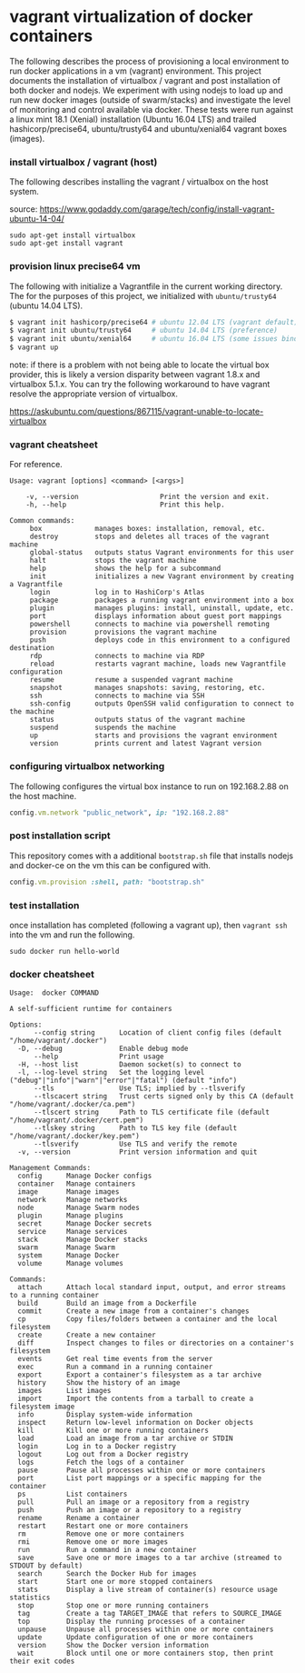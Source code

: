 # vagrant virtualization of docker containers

The following describes the process of provisioning a local environment to run docker applications in a vm (vagrant) environment. This project documents the installation of virtualbox / vagrant and post installation of both docker and nodejs. We experiment with using nodejs to load up and run new docker images (outside of swarm/stacks) and investigate the level of monitoring and control available via docker. These tests were run against a linux mint 18.1 (Xenial) installation (Ubuntu 16.04 LTS) and trailed hashicorp/precise64, ubuntu/trusty64 and ubuntu/xenial64 vagrant boxes (images).

### install virtualbox / vagrant (host)

The following describes installing the vagrant / virtualbox on the host system. 

source: https://www.godaddy.com/garage/tech/config/install-vagrant-ubuntu-14-04/

```
sudo apt-get install virtualbox
sudo apt-get install vagrant
```

### provision linux precise64 vm

The following with initialize a Vagrantfile in the current working directory. The for the purposes of this project,
we initialized with ```ubuntu/trusty64``` (ubuntu 14.04 LTS).

```bash
$ vagrant init hashicorp/precise64 # ubuntu 12.04 LTS (vagrant default)
$ vagrant init ubuntu/trusty64     # ubuntu 14.04 LTS (preference)
$ vagrant init ubuntu/xenial64     # ubuntu 16.04 LTS (some issues binding to ioctl)
$ vagrant up
```

note: if there is a problem with not being able to locate the virtual box provider, this is likely a version disparity between vagrant 1.8.x and virtualbox 5.1.x. You can try the following workaround to have vagrant resolve the appropriate version of virtualbox.

https://askubuntu.com/questions/867115/vagrant-unable-to-locate-virtualbox 

### vagrant cheatsheet

For reference.
```
Usage: vagrant [options] <command> [<args>]

    -v, --version                    Print the version and exit.
    -h, --help                       Print this help.

Common commands:
     box             manages boxes: installation, removal, etc.
     destroy         stops and deletes all traces of the vagrant machine
     global-status   outputs status Vagrant environments for this user
     halt            stops the vagrant machine
     help            shows the help for a subcommand
     init            initializes a new Vagrant environment by creating a Vagrantfile
     login           log in to HashiCorp's Atlas
     package         packages a running vagrant environment into a box
     plugin          manages plugins: install, uninstall, update, etc.
     port            displays information about guest port mappings
     powershell      connects to machine via powershell remoting
     provision       provisions the vagrant machine
     push            deploys code in this environment to a configured destination
     rdp             connects to machine via RDP
     reload          restarts vagrant machine, loads new Vagrantfile configuration
     resume          resume a suspended vagrant machine
     snapshot        manages snapshots: saving, restoring, etc.
     ssh             connects to machine via SSH
     ssh-config      outputs OpenSSH valid configuration to connect to the machine
     status          outputs status of the vagrant machine
     suspend         suspends the machine
     up              starts and provisions the vagrant environment
     version         prints current and latest Vagrant version
```

### configuring virtualbox networking

The following configures the virtual box instance to run on 192.168.2.88 on the host machine.

```ruby
config.vm.network "public_network", ip: "192.168.2.88"
```

### post installation script

This repository comes with a additional ```bootstrap.sh``` file that installs nodejs and 
docker-ce on the vm this can be configured with.

```ruby
config.vm.provision :shell, path: "bootstrap.sh"
```

### test installation

once installation has completed (following a vagrant up), then ```vagrant ssh``` into the vm and run the following.

```
sudo docker run hello-world
```

### docker cheatsheet

```
Usage:  docker COMMAND

A self-sufficient runtime for containers

Options:
      --config string      Location of client config files (default "/home/vagrant/.docker")
  -D, --debug              Enable debug mode
      --help               Print usage
  -H, --host list          Daemon socket(s) to connect to
  -l, --log-level string   Set the logging level ("debug"|"info"|"warn"|"error"|"fatal") (default "info")
      --tls                Use TLS; implied by --tlsverify
      --tlscacert string   Trust certs signed only by this CA (default "/home/vagrant/.docker/ca.pem")
      --tlscert string     Path to TLS certificate file (default "/home/vagrant/.docker/cert.pem")
      --tlskey string      Path to TLS key file (default "/home/vagrant/.docker/key.pem")
      --tlsverify          Use TLS and verify the remote
  -v, --version            Print version information and quit

Management Commands:
  config      Manage Docker configs
  container   Manage containers
  image       Manage images
  network     Manage networks
  node        Manage Swarm nodes
  plugin      Manage plugins
  secret      Manage Docker secrets
  service     Manage services
  stack       Manage Docker stacks
  swarm       Manage Swarm
  system      Manage Docker
  volume      Manage volumes

Commands:
  attach      Attach local standard input, output, and error streams to a running container
  build       Build an image from a Dockerfile
  commit      Create a new image from a container's changes
  cp          Copy files/folders between a container and the local filesystem
  create      Create a new container
  diff        Inspect changes to files or directories on a container's filesystem
  events      Get real time events from the server
  exec        Run a command in a running container
  export      Export a container's filesystem as a tar archive
  history     Show the history of an image
  images      List images
  import      Import the contents from a tarball to create a filesystem image
  info        Display system-wide information
  inspect     Return low-level information on Docker objects
  kill        Kill one or more running containers
  load        Load an image from a tar archive or STDIN
  login       Log in to a Docker registry
  logout      Log out from a Docker registry
  logs        Fetch the logs of a container
  pause       Pause all processes within one or more containers
  port        List port mappings or a specific mapping for the container
  ps          List containers
  pull        Pull an image or a repository from a registry
  push        Push an image or a repository to a registry
  rename      Rename a container
  restart     Restart one or more containers
  rm          Remove one or more containers
  rmi         Remove one or more images
  run         Run a command in a new container
  save        Save one or more images to a tar archive (streamed to STDOUT by default)
  search      Search the Docker Hub for images
  start       Start one or more stopped containers
  stats       Display a live stream of container(s) resource usage statistics
  stop        Stop one or more running containers
  tag         Create a tag TARGET_IMAGE that refers to SOURCE_IMAGE
  top         Display the running processes of a container
  unpause     Unpause all processes within one or more containers
  update      Update configuration of one or more containers
  version     Show the Docker version information
  wait        Block until one or more containers stop, then print their exit codes
  ```



